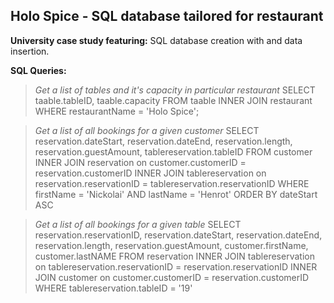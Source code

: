 ## Holo Spice - SQL database tailored for restaurant

**University case study featuring:** SQL database creation with and data insertion.

**SQL Queries:**

> *Get a list of tables and it's capacity in particular restaurant*
> SELECT taable.tableID, taable.capacity FROM taable INNER JOIN restaurant WHERE restaurantName = 'Holo Spice';

> *Get a list of all bookings for a given customer*
> SELECT reservation.dateStart, reservation.dateEnd, reservation.length, reservation.guestAmount, tablereservation.tableID
FROM customer 
INNER JOIN reservation on customer.customerID = reservation.customerID
INNER JOIN tablereservation on reservation.reservationID = tablereservation.reservationID
WHERE firstName = 'Nickolai' AND lastName = 'Henrot'
ORDER BY dateStart ASC

> *Get a list of all bookings for a given table*
> SELECT reservation.reservationID, reservation.dateStart, reservation.dateEnd, reservation.length, reservation.guestAmount, customer.firstName, customer.lastNAME
FROM reservation
INNER JOIN tablereservation on tablereservation.reservationID = reservation.reservationID
INNER JOIN customer on customer.customerID = reservation.customerID
WHERE tablereservation.tableID = '19' 
